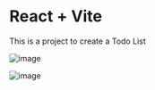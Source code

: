 # React + Vite

This is a project to create a Todo List
 
![image](https://github.com/jviana13/to_do_list/assets/128926458/0954210d-ae27-4643-a70f-47149b79ac27)

![image](https://github.com/jviana13/to_do_list/assets/128926458/2ef10784-bb87-413a-82ec-719f97f0c8d8)
